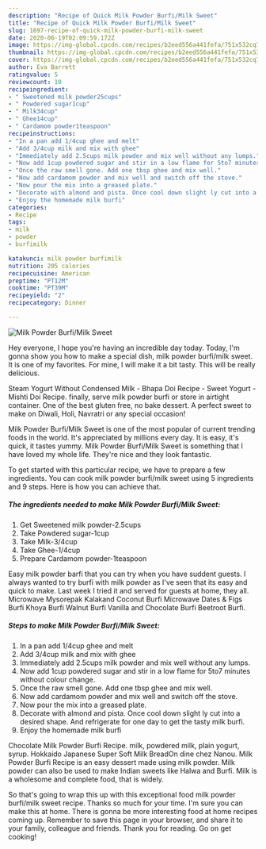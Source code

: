 ```yaml
---
description: "Recipe of Quick Milk Powder Burfi/Milk Sweet"
title: "Recipe of Quick Milk Powder Burfi/Milk Sweet"
slug: 1697-recipe-of-quick-milk-powder-burfi-milk-sweet
date: 2020-06-19T02:09:59.172Z
image: https://img-global.cpcdn.com/recipes/b2eed556a441fefa/751x532cq70/milk-powder-burfimilk-sweet-recipe-main-photo.jpg
thumbnail: https://img-global.cpcdn.com/recipes/b2eed556a441fefa/751x532cq70/milk-powder-burfimilk-sweet-recipe-main-photo.jpg
cover: https://img-global.cpcdn.com/recipes/b2eed556a441fefa/751x532cq70/milk-powder-burfimilk-sweet-recipe-main-photo.jpg
author: Eva Barrett
ratingvalue: 5
reviewcount: 10
recipeingredient:
- " Sweetened milk powder25cups"
- " Powdered sugar1cup"
- " Milk34cup"
- " Ghee14cup"
- " Cardamom powder1teaspoon"
recipeinstructions:
- "In a pan add 1/4cup ghee and melt"
- "Add 3/4cup milk and mix with ghee"
- "Immediately add 2.5cups milk powder and mix well without any lumps."
- "Now add 1cup powdered sugar and stir in a low flame for 5to7 minutes without colour change."
- "Once the raw smell gone. Add one tbsp ghee and mix well."
- "Now add cardamom powder and mix well and switch off the stove."
- "Now pour the mix into a greased plate."
- "Decorate with almond and pista. Once cool down slight ly cut into a desired shape. And refrigerate for one day to get the tasty milk burfi."
- "Enjoy the homemade milk burfi"
categories:
- Recipe
tags:
- milk
- powder
- burfimilk

katakunci: milk powder burfimilk 
nutrition: 205 calories
recipecuisine: American
preptime: "PT12M"
cooktime: "PT39M"
recipeyield: "2"
recipecategory: Dinner

---
```



![Milk Powder Burfi/Milk Sweet](https://img-global.cpcdn.com/recipes/b2eed556a441fefa/751x532cq70/milk-powder-burfimilk-sweet-recipe-main-photo.jpg)

Hey everyone, I hope you're having an incredible day today. Today, I'm gonna show you how to make a special dish, milk powder burfi/milk sweet. It is one of my favorites. For mine, I will make it a bit tasty. This will be really delicious.

Steam Yogurt Without Condensed Milk - Bhapa Doi Recipe - Sweet Yogurt - Mishti Doi Recipe. finally, serve milk powder burfi or store in airtight container. One of the best gluten free, no bake dessert. A perfect sweet to make on Diwali, Holi, Navratri or any special occasion!

Milk Powder Burfi/Milk Sweet is one of the most popular of current trending foods in the world. It's appreciated by millions every day. It is easy, it's quick, it tastes yummy. Milk Powder Burfi/Milk Sweet is something that I have loved my whole life. They're nice and they look fantastic.


To get started with this particular recipe, we have to prepare a few ingredients. You can cook milk powder burfi/milk sweet using 5 ingredients and 9 steps. Here is how you can achieve that.

<!--inarticleads1-->

##### The ingredients needed to make Milk Powder Burfi/Milk Sweet:

1. Get  Sweetened milk powder-2.5cups
1. Take  Powdered sugar-1cup
1. Take  Milk-3/4cup
1. Take  Ghee-1/4cup
1. Prepare  Cardamom powder-1teaspoon


Easy milk powder barfi that you can try when you have suddent guests. I always wanted to try burfi with milk powder as I&#39;ve seen that its easy and quick to make. Last week I tried it and served for guests at home, they all. Microwave Mysorepak Kalakand Coconut Burfi Microwave Dates &amp; Figs Burfi Khoya Burfi Walnut Burfi Vanilla and Chocolate Burfi Beetroot Burfi. 

<!--inarticleads2-->

##### Steps to make Milk Powder Burfi/Milk Sweet:

1. In a pan add 1/4cup ghee and melt
1. Add 3/4cup milk and mix with ghee
1. Immediately add 2.5cups milk powder and mix well without any lumps.
1. Now add 1cup powdered sugar and stir in a low flame for 5to7 minutes without colour change.
1. Once the raw smell gone. Add one tbsp ghee and mix well.
1. Now add cardamom powder and mix well and switch off the stove.
1. Now pour the mix into a greased plate.
1. Decorate with almond and pista. Once cool down slight ly cut into a desired shape. And refrigerate for one day to get the tasty milk burfi.
1. Enjoy the homemade milk burfi


Chocolate Milk Powder Burfi Recipe. milk, powdered milk, plain yogurt, syrup. Hokkaido Japanese Super Soft Milk BreadOn dine chez Nanou. Milk Powder Burfi Recipe is an easy dessert made using milk powder. Milk powder can also be used to make Indian sweets like Halwa and Burfi. Milk is a wholesome and complete food, that is widely. 

So that's going to wrap this up with this exceptional food milk powder burfi/milk sweet recipe. Thanks so much for your time. I'm sure you can make this at home. There is gonna be more interesting food at home recipes coming up. Remember to save this page in your browser, and share it to your family, colleague and friends. Thank you for reading. Go on get cooking!

